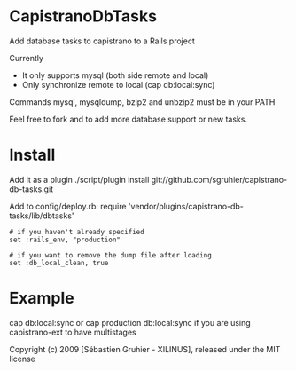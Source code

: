 CapistranoDbTasks
=================

Add database tasks to capistrano to a Rails project

Currently

* It only supports mysql (both side remote and local)
* Only synchronize remote to local (cap db:local:sync)

Commands mysql, mysqldump, bzip2 and unbzip2 must be in your PATH

Feel free to fork and to add more database support or new tasks.

Install
=======

Add it as a plugin
    ./script/plugin install git://github.com/sgruhier/capistrano-db-tasks.git

Add to config/deploy.rb:
    require 'vendor/plugins/capistrano-db-tasks/lib/dbtasks'
  
    # if you haven't already specified
    set :rails_env, "production"
  
    # if you want to remove the dump file after loading
    set :db_local_clean, true  

Example
=======

cap db:local:sync
or
cap production db:local:sync if you are using capistrano-ext to have multistages

Copyright (c) 2009 [Sébastien Gruhier - XILINUS], released under the MIT license
